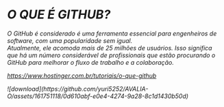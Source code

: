 # <em>O QUE É GITHUB?

<p>O GitHub é considerado é uma ferramenta essencial para engenheiros de software, com uma popularidade sem igual. <br>Atualmente, ele acomoda mais de 25 milhões de usuários. Isso significa que há um número considerável de profissionais que estão procurando o GitHub para melhorar o fluxo de trabalho e a colaboração.</p>

<a>https://www.hostinger.com.br/tutoriais/o-que-github

<middle>
<src>![download](https://github.com/yuri5252/AVALIA-O/assets/161751118/0d610abf-e0e4-4274-9a28-8c1d1430b50d)

